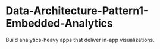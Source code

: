 # Data-Architecture-Pattern1-Embedded-Analytics
Build analytics-heavy apps that deliver in-app visualizations.

